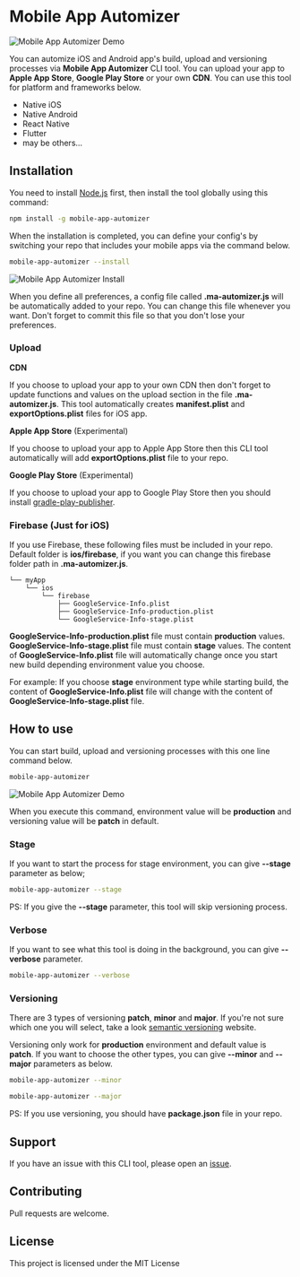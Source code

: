 # Mobile App Automizer

![Mobile App Automizer Demo](img/demo.gif)

You can automize iOS and Android app's build, upload and versioning processes via **Mobile App Automizer** CLI tool. You can upload your app to **Apple App Store**, **Google Play Store** or your own **CDN**. You can use this tool for platform and frameworks below.

- Native iOS
- Native Android
- React Native
- Flutter
- may be others...

## Installation

You need to install [Node.js](https://nodejs.org/en/download/) first, then install the tool globally using this command:

```bash
npm install -g mobile-app-automizer
```

When the installation is completed, you can define your config's by switching your repo that includes your mobile apps via the command below.

```bash
mobile-app-automizer --install
```

![Mobile App Automizer Install](img/install.gif)

When you define all preferences, a config file called **.ma-automizer.js** will be automatically added to your repo. You can change this file whenever you want. Don't forget to commit this file so that you don't lose your preferences.

### Upload

**CDN**

If you choose to upload your app to your own CDN then don't forget to update functions and values on the upload section in the file **.ma-automizer.js**. This tool automatically creates **manifest.plist** and **exportOptions.plist** files for iOS app.

**Apple App Store** (Experimental)

If you choose to upload your app to Apple App Store then this CLI tool automatically will add **exportOptions.plist** file to your repo.

**Google Play Store** (Experimental)

If you choose to upload your app to Google Play Store then you should install [gradle-play-publisher](https://github.com/Triple-T/gradle-play-publisher).

### Firebase (Just for iOS)

If you use Firebase, these following files must be included in your repo. Default folder is **ios/firebase**, if you want you can change this firebase folder path in **.ma-automizer.js**.

```
└── myApp
	└── ios
		└── firebase
			├── GoogleService-Info.plist
			├── GoogleService-Info-production.plist
			└── GoogleService-Info-stage.plist
```

**GoogleService-Info-production.plist** file must contain **production** values. **GoogleService-Info-stage.plist** file must contain **stage** values. The content of **GoogleService-Info.plist** file will automatically change once you start new build depending environment value you choose.

For example: If you choose **stage** environment type while starting build, the content of **GoogleService-Info.plist** file will change with the content of **GoogleService-Info-stage.plist** file.

## How to use

You can start build, upload and versioning processes with this one line command below.

```bash
mobile-app-automizer
```

![Mobile App Automizer Demo](img/demo.gif)

When you execute this command, environment value will be **production** and versioning value will be **patch** in default.

### Stage

If you want to start the process for stage environment, you can give **--stage** parameter as below;

```bash
mobile-app-automizer --stage
```

PS: If you give the **--stage** parameter, this tool will skip versioning process.

### Verbose

If you want to see what this tool is doing in the background, you can give **--verbose** parameter.

```bash
mobile-app-automizer --verbose
```

### Versioning

There are 3 types of versioning **patch**, **minor** and **major**. If you're not sure which one you will select, take a look [semantic versioning](https://semver.org/) website.

Versioning only work for **production** environment and default value is **patch**. If you want to choose the other types, you can give **--minor** and **--major** parameters as below.

```bash
mobile-app-automizer --minor
```

```bash
mobile-app-automizer --major
```

PS: If you use versioning, you should have **package.json** file in your repo.

## Support

If you have an issue with this CLI tool, please open an [issue](https://github.com/automizer/mobile-app-automizer/issues).

## Contributing

Pull requests are welcome.

## License

This project is licensed under the MIT License